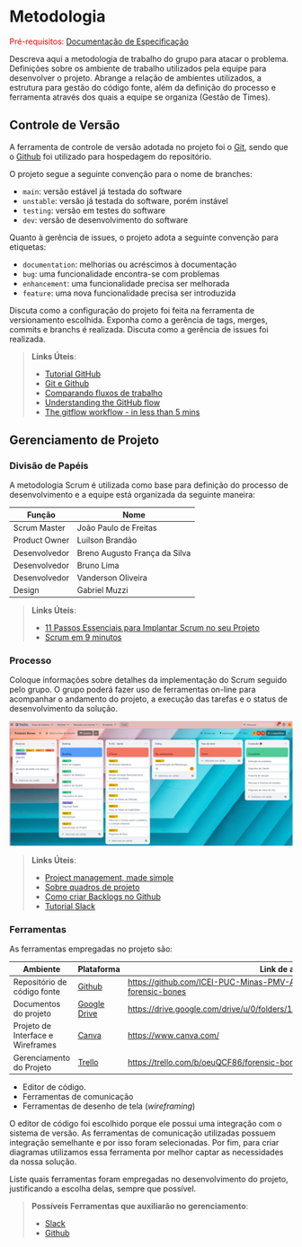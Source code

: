 
# Metodologia

<span style="color:red">Pré-requisitos: <a href="2-Especificação do Projeto.md"> Documentação de Especificação</a></span>

Descreva aqui a metodologia de trabalho do grupo para atacar o problema. Definições sobre os ambiente de trabalho utilizados pela  equipe para desenvolver o projeto. Abrange a relação de ambientes utilizados, a estrutura para gestão do código fonte, além da definição do processo e ferramenta através dos quais a equipe se organiza (Gestão de Times).

## Controle de Versão

A ferramenta de controle de versão adotada no projeto foi o
[Git](https://git-scm.com/), sendo que o [Github](https://github.com)
foi utilizado para hospedagem do repositório.

O projeto segue a seguinte convenção para o nome de branches:

- `main`: versão estável já testada do software
- `unstable`: versão já testada do software, porém instável
- `testing`: versão em testes do software
- `dev`: versão de desenvolvimento do software

Quanto à gerência de issues, o projeto adota a seguinte convenção para
etiquetas:

- `documentation`: melhorias ou acréscimos à documentação
- `bug`: uma funcionalidade encontra-se com problemas
- `enhancement`: uma funcionalidade precisa ser melhorada
- `feature`: uma nova funcionalidade precisa ser introduzida

Discuta como a configuração do projeto foi feita na ferramenta de versionamento escolhida. Exponha como a gerência de tags, merges, commits e branchs é realizada. Discuta como a gerência de issues foi realizada.

> **Links Úteis**:
> - [Tutorial GitHub](https://guides.github.com/activities/hello-world/)
> - [Git e Github](https://www.youtube.com/playlist?list=PLHz_AreHm4dm7ZULPAmadvNhH6vk9oNZA)
>  - [Comparando fluxos de trabalho](https://www.atlassian.com/br/git/tutorials/comparing-workflows)
> - [Understanding the GitHub flow](https://guides.github.com/introduction/flow/)
> - [The gitflow workflow - in less than 5 mins](https://www.youtube.com/watch?v=1SXpE08hvGs)

## Gerenciamento de Projeto

### Divisão de Papéis

A metodologia Scrum é utilizada como base para definição do processo de desenvolvimento e a equipe está organizada da seguinte maneira:

| Função  | Nome |
| ------------- | ------------- |
| Scrum Master  | João Paulo de Freitas  |
| Product Owner  | Luilson Brandão  |
| Desenvolvedor  | Breno Augusto França da Silva   |
| Desenvolvedor  | Bruno Lima |
| Desenvolvedor  | Vanderson Oliveira  |
| Design | Gabriel Muzzi  |

> **Links Úteis**:
> - [11 Passos Essenciais para Implantar Scrum no seu 
> Projeto](https://mindmaster.com.br/scrum-11-passos/)
> - [Scrum em 9 minutos](https://www.youtube.com/watch?v=XfvQWnRgxG0)

### Processo

Coloque  informações sobre detalhes da implementação do Scrum seguido pelo grupo. O grupo poderá fazer uso de ferramentas on-line para acompanhar o andamento do projeto, a execução das tarefas e o status de desenvolvimento da solução.

<img src="https://github.com/ICEI-PUC-Minas-PMV-ADS/pmv-ads-2023-2-e2-proj-int-t6-forensic-bones/blob/main/docs/img/Trello.PNG">
 
> **Links Úteis**:
> - [Project management, made simple](https://github.com/features/project-management/)
> - [Sobre quadros de projeto](https://docs.github.com/pt/github/managing-your-work-on-github/about-project-boards)
> - [Como criar Backlogs no Github](https://www.youtube.com/watch?v=RXEy6CFu9Hk)
> - [Tutorial Slack](https://slack.com/intl/en-br/)

### Ferramentas

As ferramentas empregadas no projeto são:

| Ambiente  | Plataforma | Link de acesso |
| ------------- | ------------- | ------------- |
| Repositório de código fonte  | [Github](https://github.com/ICEI-PUC-Minas-PMV-ADS/pmv-ads-2023-2-e2-proj-int-t6-forensic-bones)  | https://github.com/ICEI-PUC-Minas-PMV-ADS/pmv-ads-2023-2-e2-proj-int-t6-forensic-bones |
| Documentos do projeto  | [Google Drive](https://drive.google.com/drive/u/0/folders/1Ab6gxBs05j2wJEWW6AgGGS31yRg9j0iE)  | https://drive.google.com/drive/u/0/folders/1Ab6gxBs05j2wJEWW6AgGGS31yRg9j0iE |
| Projeto de Interface e  Wireframes  | [Canva](https://www.canva.com/design/DAFgw82zoyo/qi909z2SA_Him5aF0CR0NQ/view?utm_content=DAFgw82zoyo&utm_campaign=designshare&utm_medium=link&utm_source=publishsharelink)  | https://www.canva.com/ |
| Gerenciamento do Projeto  | [Trello](https://trello.com/b/oeuQCF86/forensic-bones)  | https://trello.com/b/oeuQCF86/forensic-bones |

- Editor de código.
- Ferramentas de comunicação
- Ferramentas de desenho de tela (_wireframing_)

O editor de código foi escolhido porque ele possui uma integração com o
sistema de versão. As ferramentas de comunicação utilizadas possuem
integração semelhante e por isso foram selecionadas. Por fim, para criar
diagramas utilizamos essa ferramenta por melhor captar as
necessidades da nossa solução.

Liste quais ferramentas foram empregadas no desenvolvimento do projeto, justificando a escolha delas, sempre que possível.
 
> **Possíveis Ferramentas que auxiliarão no gerenciamento**: 
> - [Slack](https://slack.com/)
> - [Github](https://github.com/)
